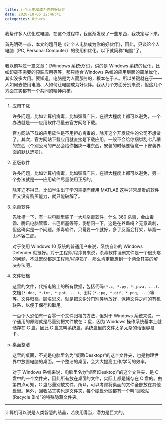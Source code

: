 ```yaml
---
title: 让个人电脑成为你的好伙伴
date: 2020-10-05 12:46:41
categories: Others
---
```


我帮许多人优化过电脑，在这个过程中，我逐渐发现了一些东西，我决定写下来。

首先明确一点，本文的题目是《让个人电脑成为你的好伙伴》，因此，只谈论个人电脑（PC, Personal Computer）的使用和优化。以下就简称“电脑”了。

---

我以前写过一篇文章：《Windows 系统优化》，讲的是 Windows 系统的优化，比如卸载不需要的预装应用等等，那只适合 Windows 系统的应用层面的简单优化，其实没多大用。要知道，电脑是为人而服务的，根本在于人。所以关键就在于——人如何去使用电脑、人如何让电脑成为好伙伴。我从几个方面分别来说，但这几个方面其实都有一个共同的精神内核。

---

1. 应用下载

   许多问题，比如计算机病毒，比如弹窗广告，在很大程度上都可以避免，一个办法就是——应用软件尽量去官方网站下载。

   官方网站下载的应用软件是不用担心病毒的，除非这个开发软件的公司不想做了。其次，官方网站下载应用就直接是下载应用，一般不会给你捆绑乱七八糟的东西（个别公司的产品会给你捆绑一堆东西，安装的时候要留意一下安装界面的默认选项）。

2. 正版软件

   许多问题，比如计算机病毒，比如弹窗广告，在很大程度上都可以避免，另一个办法就是——应用软件尽量使用正版的。

   除非迫不得已，比如学生出于学习需要而使用 MATLAB 这种非常昂贵的软件但又没有购买能力，就只能破解了。

3. 杀毒软件

   先吐槽一下，有一些电脑里装了一大堆杀毒软件，什么 360 杀毒、金山毒霸、腾讯电脑管家、卡巴斯基等等，我想问一下，这是在养蛊吗？无意讽刺，但这确实是一个问题。杀毒软件，只需要一个就好，多了反而会打架，毕竟一山不容二虎。

   对于使用 Windows 10 系统的普通用户来说，系统自带的 Windows Defender 就挺好。对于工程师/程序员来说，杀毒软件误删文件是一个很头疼的问题，不过既然都是工程师/程序员了，那么肯定能想到一个两全其美的解决办法吧。

4. 文件归档

   这里的文件，代指电脑上的所有数据，包括代码`(*.c, *.py, *.java, ...)`、文档`(*.doc, *.txt, *.ppt, ...)`、图片`(*.jpg, *.gif, *.png, ...)`等等。文件归档，顾名思义，就是把文件分门别类地放好，保持文件之间的有机联系，以便于保存和取用。

   一百个人恐怕有一百零一个文件归档的方法，但对于 Windows 系统来说，一个通用的原则就是尽量别把文件放在 C 盘，因为 Windows 操作系统基本上就储存在 C 盘，因此 C 盘又叫系统盘，系统盘里的文件太多太杂的话很容易卡。

5. 桌面整洁

   这里的桌面，不光是电脑里名为“桌面(Desktop)”的这个文件夹，也是物理世界中放置电脑的桌面。一个整洁的桌面，会大大提高工作/学习的效率。

   对于 Windows 系统来说，电脑里名为“桌面(Desktop)”的这个文件夹，是 C 盘中的一个文件夹，因此所有放在桌面的文件，实际上都是储存在 C 盘的。由第四点可知，C 盘尽量别放文件，所以，可以考虑将桌面的文件全部放在其他盘里。另外，回收站其实也是文件夹，每个硬盘分区都有一个叫“回收站(Recycle Bin)”的特殊隐藏文件夹。

---

计算机可以说是人类智慧的结晶，若使用得当，潜力是巨大的。

---
